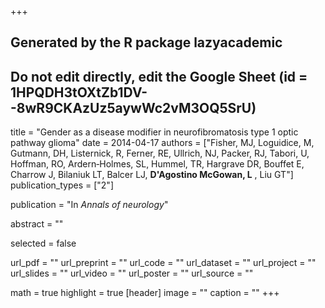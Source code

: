 +++
## Generated by the R package lazyacademic
## Do not edit directly, edit the Google Sheet (id = 1HPQDH3tOXtZb1DV--8wR9CKAzUz5aywWc2vM3OQ5SrU)

title = "Gender as a disease modifier in neurofibromatosis type 1 optic pathway glioma"
date = 2014-04-17
authors = ["Fisher, MJ, Loguidice, M, Gutmann, DH, Listernick, R, Ferner, RE, Ullrich, NJ, Packer, RJ, Tabori, U, Hoffman, RO, Ardern‐Holmes, SL, Hummel, TR, Hargrave DR, Bouffet E, Charrow J, Bilaniuk LT, Balcer LJ, **D'Agostino McGowan, L** , Liu GT"]
publication_types = ["2"]

publication = "In *Annals of neurology*"

abstract = ""

selected = false

url_pdf = ""
url_preprint = ""
url_code = ""
url_dataset = ""
url_project = ""
url_slides = ""
url_video = ""
url_poster = ""
url_source = ""

math = true
highlight = true
[header]
image = ""
caption = ""
+++
